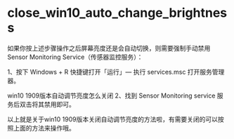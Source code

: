 # close_win10_auto_change_brightness




如果你按上述步骤操作之后屏幕亮度还是会自动切换，则需要强制手动禁用 Sensor Monitoring Service（传感器监控服务）：

1、按下 Windows + R 快捷键打开「运行」— 执行 services.msc 打开服务管理器。

win10 1909版本自动调节亮度怎么关闭
2、找到 Sensor Monitoring service 服务后双击将其禁用即可。

以上就是关于win10 1909版本关闭自动调节亮度的方法啦，有需要关闭的可以按照上面的方法来操作哦。
